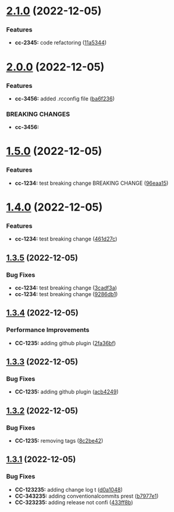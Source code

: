 # [2.1.0](https://github.com/saurabhnautiyal-pm/semantic-release-poc/compare/v2.0.0...v2.1.0) (2022-12-05)


### Features

* **cc-2345:** code refactoring ([11a5344](https://github.com/saurabhnautiyal-pm/semantic-release-poc/commit/11a5344a92d32a0c57a0a79de725ee9e0e9c7e57))

# [2.0.0](https://github.com/saurabhnautiyal-pm/semantic-release-poc/compare/v1.5.0...v2.0.0) (2022-12-05)


### Features

* **cc-3456:** added .rcconfig file ([ba6f236](https://github.com/saurabhnautiyal-pm/semantic-release-poc/commit/ba6f2365ee86ba410f75586706fcaa7abb0d70f3))


### BREAKING CHANGES

* **cc-3456:**

# [1.5.0](https://github.com/saurabhnautiyal-pm/semantic-release-poc/compare/v1.4.0...v1.5.0) (2022-12-05)


### Features

* **cc-1234:** test breaking change  BREAKING CHANGE ([96eaa15](https://github.com/saurabhnautiyal-pm/semantic-release-poc/commit/96eaa15c5b620c493396aa1f7ef5e391b9b8cc99))

# [1.4.0](https://github.com/saurabhnautiyal-pm/semantic-release-poc/compare/v1.3.5...v1.4.0) (2022-12-05)


### Features

* **cc-1234:** test breaking change ([461d27c](https://github.com/saurabhnautiyal-pm/semantic-release-poc/commit/461d27cd1c6a03f7ac0fa3f2fe4252714e7949f7))

## [1.3.5](https://github.com/saurabhnautiyal-pm/semantic-release-poc/compare/v1.3.4...v1.3.5) (2022-12-05)


### Bug Fixes

* **cc-1234:** test breaking change ([3cadf3a](https://github.com/saurabhnautiyal-pm/semantic-release-poc/commit/3cadf3a857a849908c352b9408438245c872315a))
* **cc-1234:** test breaking change ([9286db1](https://github.com/saurabhnautiyal-pm/semantic-release-poc/commit/9286db1dcb2743651af4644a7d67054c319ad3c8))

## [1.3.4](https://github.com/saurabhnautiyal-pm/semantic-release-poc/compare/v1.3.3...v1.3.4) (2022-12-05)


### Performance Improvements

* **CC-1235:** adding github plugin ([2fa36bf](https://github.com/saurabhnautiyal-pm/semantic-release-poc/commit/2fa36bf90304ad525cb5659fa42b0a7a2c779e5c))

## [1.3.3](https://github.com/saurabhnautiyal-pm/semantic-release-poc/compare/v1.3.2...v1.3.3) (2022-12-05)


### Bug Fixes

* **CC-1235:** adding github plugin ([acb4249](https://github.com/saurabhnautiyal-pm/semantic-release-poc/commit/acb4249ca10f732429a7ade97451bb580467e026))

## [1.3.2](https://github.com/saurabhnautiyal-pm/semantic-release-poc/compare/v1.3.1...v1.3.2) (2022-12-05)


### Bug Fixes

* **CC-1235:** removing tags ([8c2be42](https://github.com/saurabhnautiyal-pm/semantic-release-poc/commit/8c2be42161559c8219ed21875f818cb8863e3dce))

## [1.3.1](https://github.com/saurabhnautiyal-pm/semantic-release-poc/compare/v1.3.0...v1.3.1) (2022-12-05)


### Bug Fixes

* **CC-123235:** adding change log t ([d0a1048](https://github.com/saurabhnautiyal-pm/semantic-release-poc/commit/d0a1048cb7c6e483ba4ae814f62e2589bda97e2f))
* **CC-343235:** adding conventionalcommits prest ([b7977e1](https://github.com/saurabhnautiyal-pm/semantic-release-poc/commit/b7977e15704f2b55b28f80ee57d6af6f73bdcc9c))
* **CC-323235:** adding release not confi ([433ff8b](https://github.com/saurabhnautiyal-pm/semantic-release-poc/commit/433ff8b722eeae27c3e4f773ed1b28ddc411b2a9))
